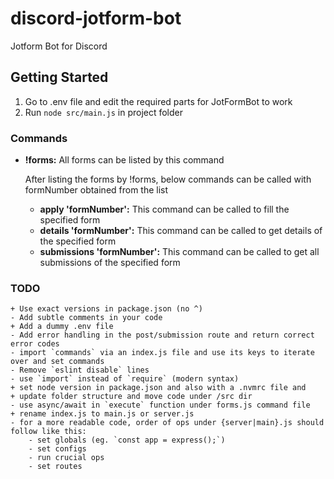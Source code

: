 # discord-jotform-bot

Jotform Bot for Discord

## Getting Started

1. Go to .env file and edit the required parts for JotFormBot to work
2. Run `node src/main.js` in project folder

### Commands

- **!forms:** All forms can be listed by this command

    After listing the forms by !forms, below commands can be called with formNumber obtained from the list
    - **apply 'formNumber':** This command can be called to fill the specified form
    - **details 'formNumber':** This command can be called to get details of the specified form
    - **submissions 'formNumber':** This command can be called to get all submissions of the specified form

### TODO

    + Use exact versions in package.json (no ^)
    - Add subtle comments in your code
    + Add a dummy .env file
    - Add error handling in the post/submission route and return correct error codes
    - import `commands` via an index.js file and use its keys to iterate over and set commands
    - Remove `eslint disable` lines
    - use `import` instead of `require` (modern syntax)
    + set node version in package.json and also with a .nvmrc file and
    + update folder structure and move code under /src dir
    - use async/await in `execute` function under forms.js command file
    + rename index.js to main.js or server.js
    - for a more readable code, order of ops under {server|main}.js should follow like this:
        - set globals (eg. `const app = express();`)
        - set configs
        - run crucial ops
        - set routes
